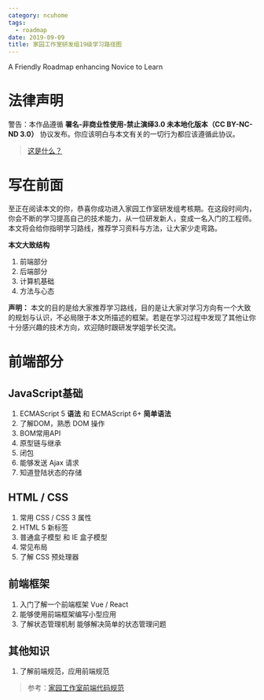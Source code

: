 ```yaml
---
category: ncuhome
tags:
  - roadmap
date: 2019-09-09
title: 家园工作室研发组19级学习路径图
---
```


A Friendly Roadmap enhancing Novice to Learn

<!-- more -->

# 法律声明

警告：本作品遵循 **署名-非商业性使用-禁止演绎3.0 未本地化版本（CC BY-NC-ND 3.0）** 协议发布。你应该明白与本文有关的一切行为都应该遵循此协议。

> [这是什么？](https://creativecommons.org/licenses/by-nc-nd/3.0/deed.zh)

# 写在前面

至正在阅读本文的你，恭喜你成功进入家园工作室研发组考核期。在这段时间内，你会不断的学习提高自己的技术能力，从一位研发新人，变成一名入门的工程师。本文将会给你指明学习路线，推荐学习资料与方法，让大家少走弯路。

**本文大致结构**

1. 前端部分
2. 后端部分
3. 计算机基础
4. 方法与心态

**声明：** 本文的目的是给大家推荐学习路线，目的是让大家对学习方向有一个大致的规划与认识，不必局限于本文所描述的框架。若是在学习过程中发现了其他让你十分感兴趣的技术方向，欢迎随时跟研发学姐学长交流。

# 前端部分

## JavaScript基础

1. ECMAScript 5 **语法** 和 ECMAScript 6+ **简单语法**
2. 了解DOM，熟悉 DOM 操作
3. BOM常用API
4. 原型链与继承
5. 闭包
6. 能够发送 Ajax 请求
7. 知道登陆状态的存储

## HTML / CSS

1. 常用 CSS / CSS 3 属性
2. HTML 5 新标签
3. 普通盒子模型 和 IE 盒子模型
4. 常见布局
5. 了解 CSS 预处理器

## 前端框架

1. 入门了解一个前端框架 Vue / React
2. 能够使用前端框架编写小型应用
3. 了解状态管理机制 能够解决简单的状态管理问题

## 其他知识

1. 了解前端规范，应用前端规范

> 参考：[家园工作室前端代码规范](http://fe-guide.ncuos.com/)
